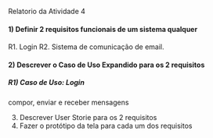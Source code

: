 Relatorio da Atividade 4

#### 1) Definir 2 requisitos funcionais de um sistema qualquer <h4>
  R1. Login
  R2. Sistema de comunicação de email.
  
#### 2) Descrever o Caso de Uso Expandido para os 2 requisitos <h4>
  
  #####   R1) Caso de Uso: Login <h5>
  
  
 
  
  compor, enviar e receber mensagens 
  
3) Descrever User Storie para os 2 requisitos
4) Fazer o protótipo da tela para cada um dos requisitos
  
